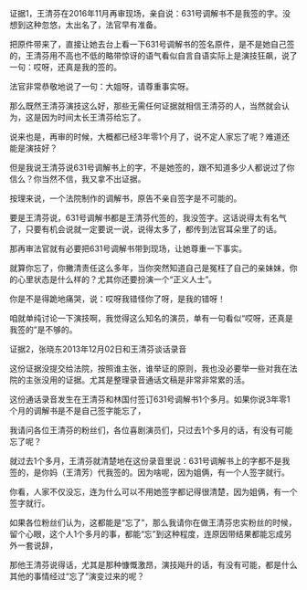 证据1，王清芬在2016年11月再审现场，亲自说：631号调解书不是我签的字。没想到这种忽悠，太出名了，法官早有准备。

把原件带来了，直接让她去台上看一下631号调解书的签名原件，是不是她自己签的，王清芬用不高也不低的略带惊讶的语气看似自言自语实际上是演技狂飙，说了一句：哎呀，还真是我的签的。

法官非常恭敬地说了一句：大姐呀，请尊重事实呀。

那么既然王清芬演技这么好，那些无需任何证据就相信王清芬的人，当然就会认为，这是因为时间太长王清芬给忘了。

说来也是，再审的时候，大概都已经3年零1个月了，说不定人家忘了呢？难道还能是演技好？

但是我说王清芬说631号调解书上的字，不是她签的，跟不知道多少人都说过了你信么？你当然不信，我又拿不出证据。

按理来说，一个法院制作的调解书，原告不亲自签字是不可能的。

要是王清芬说，631号调解书都是王清芬代签的，我没签字。这话说得太有名气了，只要有机会说就一定要说一说，说得太多了，都传到法官耳朵里了的话。

那再审法官就有必要把631号调解书带到现场，让她尊重一下事实。

就算你忘了，你撇清责任这么多年，当你突然知道自己是冤枉了自己的亲妹妹，你的心里状态是什么样的？尤其你还要扮演一个“正义人士”。

你是不是得跪地痛哭，说：哎呀我错怪你了呀，是我的错呀！

咱就单纯讨论一下演技啊，我觉得这么知名的演员，单有一句看似“哎呀，还真是我签的”是不够的。



证据2，张晓东2013年12月02日和王清芬谈话录音

这份证据没提交给法院，按照谁主张，谁举证的原则，我也没必要举一些对我在法院的主张没用的证据。尤其是整理录音通话文稿是非常非常累的活。

这份通话录音发生在王清芬和林国付签订631号调解书1个多月。如果你说3年零1个月的调解书是不是自己签字能忘了，

我请问各位王清芬的粉丝们，各位喜剧演员们，只过去1个多月的话，有没有可能忘了呢？

就过去1个多月，王清芬就清楚地在这份录音里说：631号调解书上的字都不是我签的，是你妈（王清芳）代我签的。因为啥呢，因为姐俩，有一个人签字就行。

你看，人家不仅没忘，连为什么可以不用她签字都记得很清楚，因为姐俩，有一个签字就行。

如果各位粉丝们认为，这都能是“忘了”，那么我请你在做王清芬忠实粉丝的时候，留个心眼，这个人1个多月的事，都能“忘”到这种程度，连原因带结果都能忘成另外一套说辞，

那他王清芬说得话，尤其是那种慷慨激昂，演技飚升的话，有没有可能，都是什么其他的事情经过“忘了”演变过来的呢？
